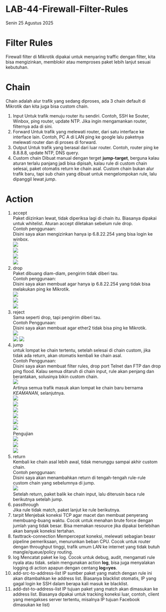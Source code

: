 # LAB-44-Firewall-Filter-Rules
Senin 25 Agustus 2025  
  
# Filter Rules
  Firewall filter di Mikrotik dipakai untuk menyaring traffic dengan filter, kita bisa mengizinkan, memblokir atau memproses paket lebih lanjut sesuai kebutuhan.  
# Chain
  Chain adalah alur trafik yang sedang diproses, ada 3 chain default di Mikrotik dan kita juga bisa custom chain.  
  1. Input
       Untuk trafik menuju router itu sendiri. Contoh, SSH ke Souter, Winbox, ping router, update NTP. Jika ingin mengamankan router, filternya ada di sini.
  2. Forward
       Untuk trafik yang melewati router, dari satu interface ke interface lain. Contoh, PC A di LAN ping ke google lalu paketnya melewati router dan di proses di forward.
  3. Output
       Untuk trafik yang berasal dari luar router. Contoh, router ping ke 8.8.8.8, update NTP, DNS query.
  4. Custom chain
       Dibuat manual dengan terget **jump-target**, berguna kalau aturan terlalu panjang jadi bisa dipisah, kalau rule di custom chain selesai, paket otomatis return ke chain asal. Custom chain bukan alur trafik baru, tapi sub chain yang dibuat untuk mengelompokan rule, lalu dipanggil lewat *jump*.
  
# Action
  1. accept  
       Paket diizinkan lewat, tidak diperiksa lagi di chain itu. Biasanya dipakai untuk whitelist. Aturan accept diletakan sebelum rule drop.  
     Contoh penggunaan:  
       Disini saya akan mengizinkan hanya ip 6.8.22.254 yang bisa login ke winbox.  
![](IMAGES/accept.png)  
![](IMAGES/accept2.png)  
![](IMAGES/drop.png)  
![](IMAGES/acceptonlysixeighttwentytwotwohundredfiftyfourcanaccessmikrotikwithwinbox.png)  
  2. drop  
       Paket dibuang diam-diam, pengirim tidak diberi tau.  
     Contoh penggunaan:  
       Disini saya akan membuat agar hanya ip 6.8.22.254 yang tidak bisa melakukan ping ke Mikrotik.  
![](IMAGES/internetprotocolsixeighttwentytwotwohundredfiftyfourcantpingtomikrotik.png)  
![](IMAGES/asucanseeinternetprotocolsixeighttwentytwotwohundredfiftyfourcantpingtomikrotik.png)  
![](IMAGES/ifinternetprotocolnotsixeighttwentytwotwohundredfiftyfourpccanpingtomikrotik.png)  
  3. reject  
       Sama seperti drop, tapi pengirim diberi tau.  
     Contoh Penggunaan:  
       Disini saya akan membuat agar ether2 tidak bisa ping ke Mikrotik.  
![](IMAGES/tolak.png)  
![](IMAGES/netrowkunreachable.png)
![](IMAGES/asucanseeifiuseethertwoicantpingtomikrotik.png)  
  5. jump  
       untuk lompat ke chain tertentu, setelah selesai di chain custom, jika tidak ada return, akan otomatis kembali ke chain asal.  
     Contoh Penggunaan:  
       Disini saya akan membuat filter rules, drop port Telnet dan FTP dan drop ping flood. Kalau semua ditaruh di chain input, rule akan penjang dan berantakan, solusinya bikin custom chain.  
![](IMAGES/runrunrunjumpjump.png)  
       Artinya semua trafik masuk akan lompat ke chain baru bernama *KEAMANAN*, selanjutnya.    
![](IMAGES/satpamsatuansatpam.png)  
![](IMAGES/brimobBRIMOBILE.png)  
![](IMAGES/atasibanjir.png)  
![](IMAGES/atasibanjirpartdua.png)  
![](IMAGES/atasibanjirparttigakaloramelanjutpartempat.png)  
![](IMAGES/bonusatasibanjir.png)  
      Pengujian  
![](IMAGES/telnet.png)  
![](IMAGES/ftperror.png)  
![](IMAGES/hasildarimitigasibanjir.png)  
  7. return  
       Kembali ke chain asal lebih awal, tidak menunggu sampai akhir custom chain.  
     Contoh penggunaan:  
       Disini saya akan menambahkan return di tengah-tengah rule-rule custom chain yang sebelumnya di jump.  
![](IMAGES/kembali.png)  
       Setelah return, paket balik ke chain input, lalu diterusin baca rule berikutnya setelah jump.  
  9. passthrough  
       Jika rule tidak match, paket lanjut ke rule berikutnya.
  10. tarpit
       Menjebak koneksi TCP agar macet dan membuat penyerang membuang-buang waktu. Cocok untuk menahan brute force dengan jumlah yang tidak besar. Bisa memakan resource jika dipakai berlebihan akan banyak koneksi tertahan.
  11. fasttrack-connection
        Mempercepat koneksi, melewati sebagian beasr pipeline pemeriksaan, menurunkan beban CPU. Cocok untuk router dengan throughput tinggi, trafik umum LAN ke internet yang tidak butuh mangle/queue/policy routing.
  12. log
        Mencatat paket ke log. Cocok untuk debug, audit, mengamati rule nyala atau tidak. selain mengunakan action **log**, bisa juga menyalakan logging di action apapun dengan centang **log=yes**.
  13. add-src-to-address-list
        IP sumber paket yang match dengan rule ini akan ditambahkan ke address list. Biasanya blacklist otomatis, IP yang gagal login ke SSH dalam berapa kali masuk ke blacklist.
  14. add-dst-to-address-list
        IP tujuan paket yang match akan dimasukan ke address list. Biasanya dipakai untuk tracking koneksi luar, contoh, client yang mengakses server tertentu, misalnya IP tujuan Facebook dimasukan ke list)  
